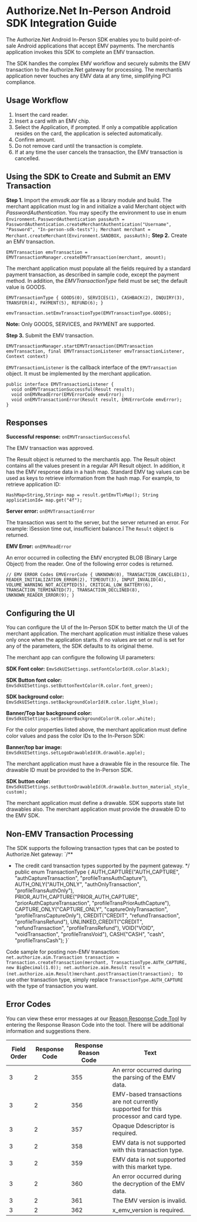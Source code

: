 # Authorize.Net In-Person Android SDK Integration Guide

The Authorize.Net Android In-Person SDK enables you to build point-of-sale Android applications that accept EMV payments. The merchantís application invokes this SDK to complete an EMV transaction.

The SDK handles the complex EMV workflow and securely submits the EMV transaction to the Authorize.Net gateway for processing. The merchantís application never touches any EMV data at any time, simplifying PCI compliance.

## Usage Workflow

1.	Insert the card reader.
2.	Insert a card with an EMV chip.
3.	Select the Application, if prompted. If only a compatible application resides on the card, the application is selected automatically.
4.	Confirm amount.
5.	Do not remove card until the transaction is complete.
6.	If at any time the user cancels the transaction, the EMV transaction is cancelled.

## Using the SDK to Create and Submit an EMV Transaction

**Step 1.**	Import the _emvsdk.aar_ file as a library module and build. The merchant application must log in and initialize a valid Merchant object with _PasswordAuthentication_. You may specify the environment to use in enum `Environment`.
`PasswordAuthentication passAuth = PasswordAuthentication.createMerchantAuthentication("Username", "Password", "In-person-sdk-tests");
Merchant merchant = Merchant.createMerchant(Environment.SANDBOX, passAuth);`
**Step 2.**	Create an EMV transaction.

`EMVTransaction emvTransaction = EMVTransactionManager.createEMVTransaction(merchant, amount);`

The merchant application must populate all the fields required by a standard payment transaction, as described in sample code, except the payment method. In addition, the _EMVTransactionType_ field must be set; the default value is GOODS.

`EMVTransactionType {
    GOODS(0),
    SERVICES(1),
    CASHBACK(2),
    INQUIRY(3),
    TRANSFER(4),
    PAYMENT(5),
    REFUND(6);
}`

`emvTransaction.setEmvTransactionType(EMVTransactionType.GOODS);`

**Note:** Only GOODS, SERVICES, and PAYMENT are supported.

**Step 3.**	Submit the EMV transaction.

`EMVTransactionManager.startEMVTransaction(EMVTransaction emvTransaction, final EMVTransactionListener emvTransactionListener, Context context)`

`EMVTransactionListener` is the callback interface of the `EMVTransaction` object. It must be implemented by the merchant application.

    public interface EMVTransactionListener {
      void onEMVTransactionSuccessful(Result result);
      void onEMVReadError(EMVErrorCode emvError);
      void onEMVTransactionError(Result result, EMVErrorCode emvError);
    }

## Responses

**Successful response:** `onEMVTransactionSuccessful`

The EMV transaction was approved.

The Result object is returned to the merchantís app. The Result object contains all the values present in a regular API Result object. In addition, it has the EMV response data in a hash map. Standard EMV tag values can be used as keys to retrieve information from the hash map. For example, to retrieve application ID:

`HashMap<String,String> map = result.getEmvTlvMap();
String applicationId= map.get("4f");`

**Server error:** `onEMVTransactionError`

The transaction was sent to the server, but the server returned an error. For example: ìSession time out, insufficient balance.î The `Result` object is returned.

**EMV Error:** `onEMVReadError`

An error occurred in collecting the EMV encrypted BLOB (Binary Large Object) from the reader. One of the following error codes is returned.

`// EMV ERROR Codes
EMVErrorCode {
    UNKNOWN(0),
    TRANSACTION_CANCELED(1),
    READER_INITIALIZATION_ERROR(2),
    TIMEOUT(3),
    INPUT_INVALID(4),
    VOLUME_WARNING_NOT_ACCEPTED(5),
    CRITICAL_LOW_BATTERY(6),
    TRANSACTION_TERMINATED(7),
    TRANSACTION_DECLINED(8),
    UNKNOWN_READER_ERROR(9);
}`


## Configuring the UI

You can configure the UI of the In-Person SDK to better match the UI of the merchant application.  The merchant application must initialize these values only once when the application starts.  If no values are set or null is set for any of the parameters, the SDK defaults to its original theme.

The merchant app can configure the following UI parameters:

**SDK Font color:**
`EmvSdkUISettings.setFontColorId(R.color.black);`

**SDK Button font color:**
`EmvSdkUISettings.setButtonTextColor(R.color.font_green);`

**SDK background color:**
`EmvSdkUISettings.setBackgroundColorId(R.color.light_blue);`

**Banner/Top bar background color:**
`EmvSdkUISettings.setBannerBackgroundColor(R.color.white);`

For the color properties listed above, the merchant application must define color values and pass the color IDs to the In-Person SDK:

**Banner/top bar image:**
`EmvSdkUISettings.setLogoDrawableId(R.drawable.apple);`

The merchant application must have a drawable file in the resource file. The drawable ID must be provided to the In-Person SDK.

**SDK button color:**
`EmvSdkUISettings.setButtonDrawableId(R.drawable.button_material_style_custom);`

The merchant application must define a drawable. SDK supports state list drawables also.  The merchant application must provide the drawable ID to the EMV SDK.

## Non-EMV Transaction Processing

The SDK supports the following transaction types that can be posted to Authorize.Net gateway:
`/**
 * The credit card transaction types supported by the payment gateway.
 */
public enum TransactionType {
	AUTH_CAPTURE("AUTH_CAPTURE", "authCaptureTransaction", "profileTransAuthCapture"),
	AUTH_ONLY("AUTH_ONLY", "authOnlyTransaction", "profileTransAuthOnly"),
	PRIOR_AUTH_CAPTURE("PRIOR_AUTH_CAPTURE", "priorAuthCaptureTransaction", "profileTransPriorAuthCapture"),
	CAPTURE_ONLY("CAPTURE_ONLY", "captureOnlyTransaction", "profileTransCaptureOnly"),
	CREDIT("CREDIT", "refundTransaction", "profileTransRefund"),
	UNLINKED_CREDIT("CREDIT", "refundTransaction", "profileTransRefund"),
	VOID("VOID", "voidTransaction", "profileTransVoid"),
	CASH("CASH", "cash", "profileTransCash");
}`

Code sample for posting non-EMV transaction:
`net.authorize.aim.Transaction transaction = Transaction.createTransaction(merchant, TransactionType.AUTH_CAPTURE, new BigDecimal(1.0));
net.authorize.aim.Result result = (net.authorize.aim.Result)merchant.postTransaction(transaction);
`
to use other transaction type, simply replace `TransactionType.AUTH_CAPTURE` with the type of transaction you want.

## Error Codes

You can view these error messages at our [Reason Response Code Tool](http://developer.authorize.net/api/reference/responseCodes.html) by entering the Response Reason Code into the tool. There will be additional information and suggestions there.

Field Order | Response Code | Response Reason Code | Text
--- | --- | --- | ---
3 | 2 | 355	| An error occurred during the parsing of the EMV data.
3 | 2 | 356	| EMV-based transactions are not currently supported for this processor and card type.
3 | 2 | 357	| Opaque Ddescriptor is required.
3 | 2 | 358	| EMV data is not supported with this transaction type.
3 | 2 | 359	| EMV data is not supported with this market type.
3 | 2 | 360	| An error occurred during the decryption of the EMV data.
3 | 2 | 361	| The EMV version is invalid.
3 | 2 | 362	| x_emv_version is required.
